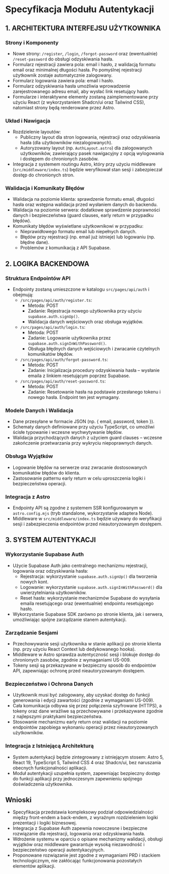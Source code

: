 # Specyfikacja Modułu Autentykacji

## 1. ARCHITEKTURA INTERFEJSU UŻYTKOWNIKA

### Strony i Komponenty
- Nowe strony: `/register`, `/login`, `/forgot-password` oraz (ewentualnie) `/reset-password` do obsługi odzyskiwania hasła.
- Formularz rejestracji zawiera pola: email i hasło, z walidacją formatu email oraz minimalnej długości hasła. Po pomyślnej rejestracji użytkownik zostaje automatycznie zalogowany.
- Formularz logowania zawiera pola: email i hasło.
- Formularz odzyskiwania hasła umożliwia wprowadzenie zarejestrowanego adresu email, aby wysłać link resetujący hasło.
- Formularze i interaktywne elementy zostaną zaimplementowane przy użyciu React (z wykorzystaniem Shadcn/ui oraz Tailwind CSS), natomiast strony będą renderowane przez Astro.

### Układ i Nawigacja
- Rozdzielenie layoutów:
  - Publiczny layout dla stron logowania, rejestracji oraz odzyskiwania hasła (dla użytkowników niezalogowanych).
  - Autoryzowany layout (np. `AuthLayout.astro`) dla zalogowanych użytkowników, zawierający pasek nawigacyjny z opcją wylogowania i dostępem do chronionych zasobów.
- Integracja z systemem routingu Astro, który przy użyciu middleware (`src/middleware/index.ts`) będzie weryfikował stan sesji i zabezpieczał dostęp do chronionych stron.

### Walidacja i Komunikaty Błędów
- Walidacja na poziomie klienta: sprawdzenie formatu email, długości hasła oraz wstępna walidacja przed wysłaniem danych do backendu.
- Walidacja na poziomie serwera: dodatkowe sprawdzenie poprawności danych i bezpieczeństwa (guard clauses, early return w przypadku błędów).
- Komunikaty błędów wyświetlane użytkownikowi w przypadku:
  - Nieprawidłowego formatu email lub niepełnych danych.
  - Błędów przy rejestracji (np. email już istnieje) lub logowaniu (np. błędne dane).
  - Problemów z komunikacją z API Supabase.

## 2. LOGIKA BACKENDOWA

### Struktura Endpointów API
- Endpointy zostaną umieszczone w katalogu `src/pages/api/auth` i obejmują:
  - `/src/pages/api/auth/register.ts`:
    - Metoda: POST
    - Zadanie: Rejestracja nowego użytkownika przy użyciu `supabase.auth.signUp()`.
    - Walidacja danych wejściowych oraz obsługa wyjątków.
  - `/src/pages/api/auth/login.ts`:
    - Metoda: POST
    - Zadanie: Logowanie użytkownika przez `supabase.auth.signInWithPassword()`.
    - Obsługa błędnych danych wejściowych i zwracanie czytelnych komunikatów błędów.
  - `/src/pages/api/auth/forgot-password.ts`:
    - Metoda: POST
    - Zadanie: Inicjalizacja procedury odzyskiwania hasła – wysłanie emaila z linkiem resetującym poprzez Supabase.
  - `/src/pages/api/auth/reset-password.ts`:
    - Metoda: POST
    - Zadanie: Resetowanie hasła na podstawie przesłanego tokenu i nowego hasła. Endpoint ten jest wymagany.

### Modele Danych i Walidacja
- Dane przesyłane w formacie JSON (np. { email, password, token }).
- Schematy danych definiowane przy użyciu TypeScript, co umożliwi ścisłe typowanie i wczesne wychwytywanie błędów.
- Walidacja przychodzących danych z użyciem guard clauses – wczesne zakończenie przetwarzania przy wykryciu niepoprawnych danych.

### Obsługa Wyjątków
- Logowanie błędów na serwerze oraz zwracanie dostosowanych komunikatów błędów do klienta.
- Zastosowanie patternu early return w celu uproszczenia logiki i bezpieczeństwa operacji.

### Integracja z Astro
- Endpointy API są zgodne z systemem SSR konfigurowanym w `astro.config.mjs` (tryb standalone, wykorzystanie adaptera Node).
- Middleware w `src/middleware/index.ts` będzie używany do weryfikacji sesji i zabezpieczenia endpointów przed nieautoryzowanym dostępem.

## 3. SYSTEM AUTENTYKACJI

### Wykorzystanie Supabase Auth
- Użycie Supabase Auth jako centralnego mechanizmu rejestracji, logowania oraz odzyskiwania hasła:
  - Rejestracja: wykorzystanie `supabase.auth.signUp()` dla tworzenia nowych kont.
  - Logowanie: wykorzystanie `supabase.auth.signInWithPassword()` dla uwierzytelniania użytkowników.
  - Reset hasła: wykorzystanie mechanizmów Supabase do wysyłania emaila resetującego oraz (ewentualnie) endpointu resetującego hasło.
- Wykorzystanie Supabase SDK zarówno po stronie klienta, jak i serwera, umożliwiając spójne zarządzanie stanem autentykacji.

### Zarządzanie Sesjami
- Przechowywanie sesji użytkownika w stanie aplikacji po stronie klienta (np. przy użyciu React Context lub dedykowanego hooka).
- Middleware w Astro sprawdza autentyczność sesji i blokuje dostęp do chronionych zasobów, zgodnie z wymaganiami US-009.
- Tokeny sesji są przekazywane w bezpieczny sposób do endpointów API, zapewniając ochronę przed nieautoryzowanym dostępem.

### Bezpieczeństwo i Ochrona Danych
- Użytkownik musi być zalogowany, aby uzyskać dostęp do funkcji generowania i edycji zawartości (zgodnie z wymaganiami US-009).
- Cała komunikacja odbywa się przez połączenia szyfrowane (HTTPS), a tokeny oraz dane wrażliwe są przechowywane i przekazywane zgodnie z najlepszymi praktykami bezpieczeństwa.
- Stosowanie mechanizmu early return oraz walidacji na poziomie endpointów zapobiega wykonaniu operacji przez nieautoryzowanych użytkowników.

### Integracja z Istniejącą Architekturą
- System autentykacji będzie zintegrowany z istniejącym stosem: Astro 5, React 19, TypeScript 5, Tailwind CSS 4 oraz Shadcn/ui, bez naruszania obecnych funkcjonalności aplikacji.
- Moduł autentykacji uzupełnia system, zapewniając bezpieczny dostęp do funkcji aplikacji przy jednoczesnym zapewnieniu spójnego doświadczenia użytkownika.

## Wnioski
- Specyfikacja przedstawia kompleksowy podział odpowiedzialności między front-endem a back-endem, z wyraźnym rozdzieleniem logiki prezentacji i logiki biznesowej.
- Integracja z Supabase Auth zapewnia nowoczesne i bezpieczne rozwiązanie dla rejestracji, logowania oraz odzyskiwania hasła.
- Wdrożenie systemu w oparciu o opisane mechanizmy walidacji, obsługi wyjątków oraz middleware gwarantuje wysoką niezawodność i bezpieczeństwo operacji autentykacyjnych.
- Proponowane rozwiązanie jest zgodne z wymaganiami PRD i stackiem technologicznym, nie zakłócając funkcjonowania pozostałych elementów aplikacji.